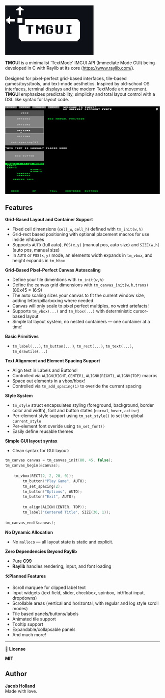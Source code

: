 
![TMGUI demo](LOGO.png)

**TMGUI** is a minimalist 'TextMode' IMGUI API (Immediate Mode GUI) being developed in C with Raylib at its core (https://www.raylib.com/).<br>  
Designed for pixel-perfect grid-based interfaces, tile-based games/toys/tools, and text-mode aesthetics. Inspired by old-school OS interfaces, terminal displays and the modern TextMode art movement.
**TMGUI** emphasizes predictability, simplicity and total layout control with a DSL like syntax for layout code.

![TMGUI demo](EXAMPLE.gif)

## Features
**Grid-Based Layout and Container Support**  
- Fixed cell dimensions (`cell_w`, `cell_h`) defined with `tm_init(w,h)` 
- Grid-rect based positioning with optional placement macros for use inside v/hboxes 
- Supports `AUTO` (full auto), `POS(x,y)` (manual pos, auto size) and `SIZE(w,h)` (auto pos, manual size)
- In `AUTO` or `POS(x,y)` mode, an elements width expands in `tm_vbox`, and height expands in `tm_hbox`  

**Grid-Based Pixel-Perfect Canvas Autoscaling**
- Define your tile dimentions with `tm_init(w,h)` 
- Define the canvas grid dimensions with `tm_canvas_init(w,h,trans)` (80x45 = 16:9)
- The auto scaling sizes your canvas to fit the current window size, adding letter/pillarboxing where needed
- Canvas will only scale to pixel perfect multiples, no weird artefacts! 
- Supports `tm_vbox(...)` and `tm_hbox(...)` with deterministic cursor-based layout  
- Simple lat layout system, no nested containers — one container at a time! 

**Basic Primitives**  
- `tm_label(...)`, `tm_button(...)`, `tm_rect(...)`, `tm_text(...)`, `tm_drawtile(...)`  

**Text Alignment and Element Spacing Support**
- Align text in Labels and Buttons!  
- Controlled via `ALIGN(RIGHT,CENTER)`, `ALIGNH(RIGHT)`, `ALIGNV(TOP)` macros  
- Space out elements in a vbox/hbox!
- Controlled via `tm_add_spacing(1)` to overide the current spacing  

**Style System**  
- `tm_style` struct encapsulates styling (foreground, background, border color and width), font and button states (`normal`, `hover`, `active`)  
- Per-element style support using `tm_set_style()` to set the global `current_style` 
- Per-element font overide using `tm_set_font()`
- Easily define reusable themes  

**Simple GUI layout syntax**  
- Clean syntax for GUI layout:  
  
```c
tm_canvas canvas = tm_canvas_init(80, 45, false);
tm_canvas_begin(&canvas);

	tm_vbox(RECT(2, 2, 20, 0));
		tm_button("Play Game", AUTO);
		tm_set_spacing(2);
		tm_button("Options", AUTO);
		tm_button("Exit", AUTO);

		tm_align(ALIGN(CENTER, TOP));
		tm_label("Centered Title", SIZE(30, 1));

tm_canvas_end(&canvas);
```
 **No Dynamic Allocation**

- No `malloc`s — all layout state is static and explicit.

**Zero Dependencies Beyond Raylib**

- Pure **C99**
- **Raylib** handles rendering, input, and font loading

🛠️**Planned Features**

-  Scroll marquee for clipped label text  
-  Input widgets (text field, slider, checkbox, spinbox, int/float input, dropdowns)
-  Scrollable areas (vertical and horizontal, with regular and log style scroll modes)
-  Tile based panels/buttons/labels
-  Animated tile support
-  Tooltip support
-  Expandable/collapsable panels
-  And much more!

---

📄 **License**

**MIT**

## Author

**Jacob Holland**  
Made with love.



